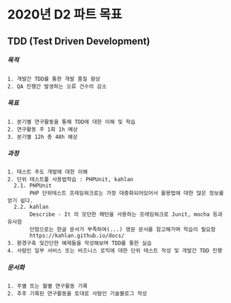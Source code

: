2020년 D2 파트 목표
==============================


## TDD (Test Driven Development)

##### 목적
    1. 개발간 TDD를 통한 개발 품질 향상
    2. QA 진행간 발생하는 오류 건수의 감소
  
##### 목표
    1. 분기별 연구활동을 통해 TDD에 대한 이해 및 학습
    2. 연구활동 주 1회 1h 예상
    3. 분기별 12h 총 48h 예상
  
##### 과정
    1. 테스트 주도 개발에 대한 이해
    2. 단위 테스트툴 사용법학습 : PHPUnit, kahlan
      2.1. PHPUnit
           PHP 단위테스트 프레임워크로는 가장 대중화되어있어서 활용법에 대한 많은 정보를 얻기 쉽다.
      2.2. kahlan
           Describe - It 의 모던한 패턴을 사용하는 프레임워크로 Junit, mocha 등과 유사함
           단점으로는 한글 문서가 부족하여(...) 영문 문서를 참고해가며 학습이 필요함
           https://kahlan.github.io/docs/
    3. 환경구축 및간단한 예제들을 작성해보며 TDD를 통한 실습
    4. 사람인 일부 서비스 또는 비즈니스 로직에 대한 단위 테스트 작성 및 개발간 TDD 진행
       
##### 문서화
    1. 주별 또는 월별 연구활동 기록
    2. 추후 기록된 연구활동을 토대로 사람인 기술블로그 작성
